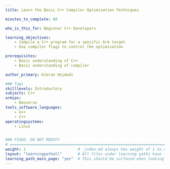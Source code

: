 ```yaml
---
title: Learn the Basic C++ Compiler Optimisation Techniques

minutes_to_complete: 60

who_is_this_for: Beginner C++ Developers

learning_objectives: 
    - Compile a C++ program for a specific Arm target
    - Use compiler flags to control the optimisation

prerequisites:
    - Basic understanding of C++
    - Basic understanding of compiler

author_primary: Kieran Hejmadi

### Tags
skilllevels: Introductory
subjects: C++
armips:
    - Neoverse
tools_software_languages:
    - G++
    - C++
operatingsystems:
    - Linux


### FIXED, DO NOT MODIFY
# ================================================================================
weight: 1                       # _index.md always has weight of 1 to order correctly
layout: "learningpathall"       # All files under learning paths have this same wrapper
learning_path_main_page: "yes"  # This should be surfaced when looking for related content. Only set for _index.md of learning path content.
---
```

